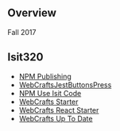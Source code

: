 ## Overview

Fall 2017

## Isit320

- [NPM Publishing][np]
- [WebCraftsJestButtonsPress][wbp]
- [NPM Use Isit Code][uic]
- [WebCrafts Starter][wcs]
- [WebCrafts React Starter][wcr]
- [WebCrafts Up To Date][wcu]

[np]: http://localhost/home/books/CloudNotes/Assignments/NpmPublishing.html
[wbp]: books/CloudNotes/Assignments/WebCrafts/WebCraftsJestButtonsPress.html
[uic]: http://www.ccalvert.net/books/CloudNotes/Assignments/Npm/NpmUseIsitCode.html
[wcs]: http://www.ccalvert.net/books/CloudNotes/Assignments/WebCrafts/ElvenWebCraftsStarter.html
[wcr]: http://www.ccalvert.net/books/CloudNotes/Assignments/WebCrafts/WebCraftsReactStarter.html
[wcu]: http://www.ccalvert.net/books/CloudNotes/Assignments/WebCrafts/WebCraftsUpToDate.html
